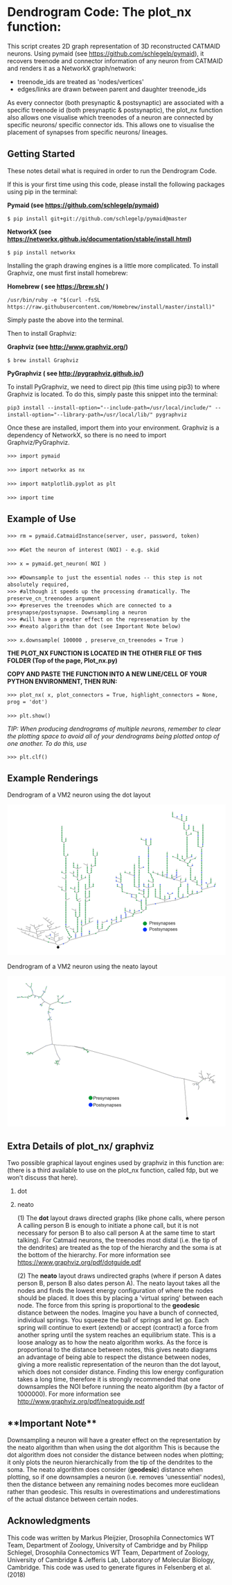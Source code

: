 <h1>Dendrogram Code: 
The plot_nx function:</h2>

This script creates 2D graph representation of 3D reconstructed CATMAID neurons. Using 
pymaid (see https://github.com/schlegelp/pymaid), it recovers treenode and connector 
information of any neuron from CATMAID and renders it as a NetworkX graph/network: 
	
- treenode_ids are treated as 'nodes/vertices'
- edges/links are drawn between parent and daughter treenode_ids
	
As every connector (both presynaptic & postsynaptic) are associated with a specific 
treenode id (both presynaptic & postsynaptic), the plot_nx function also allows one 
visualise which treenodes of a neuron are connected by specific neurons/ specific 
connector ids. This allows one to visualise the placement of synapses from 
specific neurons/ lineages.

<h2>Getting Started</h2>

These notes detail what is required in order to run the Dendrogram Code. 

If this is your first time using this code, please install the following packages using 
pip in the terminal:

**Pymaid (see https://github.com/schlegelp/pymaid)**

    $ pip install git+git://github.com/schlegelp/pymaid@master

**NetworkX (see https://networkx.github.io/documentation/stable/install.html)**

    $ pip install networkx

Installing the graph drawing engines is a little more complicated. To install Graphviz, 
one must first install homebrew: 

**Homebrew ( see https://brew.sh/ )**

    /usr/bin/ruby -e "$(curl -fsSL https://raw.githubusercontent.com/Homebrew/install/master/install)"

Simply paste the above into the terminal. 

Then to install Graphviz:

**Graphviz (see http://www.graphviz.org/)**

    $ brew install Graphviz

**PyGraphviz ( see http://pygraphviz.github.io/)** 

To install PyGraphviz, we need to direct pip (this time using pip3) to where Graphviz is located. 
To do this, simply paste this snippet into the terminal: 

    pip3 install --install-option="--include-path=/usr/local/include/" --install-option="--library-path=/usr/local/lib/" pygraphviz
    

Once these are installed, import them into your environment. Graphviz is a dependency of 
NetworkX, so there is no need to import Graphviz/PyGraphviz. 

    >>> import pymaid
   
    >>> import networkx as nx
    
    >>> import matplotlib.pyplot as plt
    
    >>> import time

<h2>Example of Use</h2>

    >>> rm = pymaid.CatmaidInstance(server, user, password, token) 

    >>> #Get the neuron of interest (NOI) - e.g. skid

    >>> x = pymaid.get_neuron( NOI )

    >>> #Downsample to just the essential nodes -- this step is not absolutely required,
    >>> #although it speeds up the processing dramatically. The preserve_cn_treenodes argument
    >>> #preserves the treenodes which are connected to a presynapse/postsynapse. Downsampling a neuron 
    >>> #will have a greater effect on the represenation by the 
    >>> #neato algorithm than dot (see Important Note below)

    >>> x.downsample( 100000 , preserve_cn_treenodes = True )
    
**THE PLOT_NX FUNCTION IS LOCATED IN THE OTHER FILE OF THIS FOLDER (Top of the page, Plot_nx.py)**
    
**COPY AND PASTE THE FUNCTION INTO A NEW LINE/CELL OF YOUR PYTHON ENVIRONMENT, THEN RUN:**

    >>> plot_nx( x, plot_connectors = True, highlight_connectors = None, prog = 'dot')

    >>> plt.show()
    
*TIP: When producing dendrograms of multiple neurons, remember to clear the plotting space to avoid all of your
dendrograms being plotted ontop of one another. To do this, use*

    >>> plt.clf()
    
<h2>Example Renderings</h2>

Dendrogram of a VM2 neuron using the dot layout

![](https://github.com/markuspleijzier/AdultEM/blob/master/VM_neuron_dot.png)

Dendrogram of a VM2 neuron using the neato layout

![](https://github.com/markuspleijzier/AdultEM/blob/master/VM_neuron_neato.png)

<h2>Extra Details of plot_nx/ graphviz</h2>

Two possible graphical layout engines used by graphviz in this function are: 
(there is a third available to use on the plot_nx function, called fdp, but we
won't discuss that here). 

1. dot
1. neato


    (1) The **dot** layout draws directed graphs (like phone calls, where person A calling person B 
    is enough to initiate a phone call, but it is not necessary for person B to also call person A 
    at the same time to start talking). For Catmaid neurons, the treenodes most distal (i.e. the 
    tip of the dendrites) are treated as the top of the hierarchy and the soma is at the bottom 
    of the hierarchy. For more information see https://www.graphviz.org/pdf/dotguide.pdf

    (2) The **neato** layout draws undirected graphs (where if person A dates person B, person B also dates person A). 
    The neato layout takes all the nodes and finds the lowest energy configuration of where the nodes should be placed. 
    It does this by placing a 'virtual spring' between each node. The force from this spring is proportional to the **geodesic**
    distance between the nodes. Imagine you have a bunch of connected, individual springs. You squeeze 
    the ball of springs and let go. Each spring will continue to exert (extend) or accept (contract) a force 
    from another spring until the system reaches an equilibrium state. This is a loose analogy as to how the neato 
    algorithm works. As the force is proportional to the distance between notes, this gives neato diagrams an 
    advantage of being able to respect the distance between nodes, giving a more realistic representation of 
    the neuron than the dot layout, which does not consider distance. 
    Finding this low energy configuration takes a long time, therefore it is strongly recommended that one 
    downsamples the NOI before running the neato algorithm (by a factor of 1000000). 
    For more information see http://www.graphviz.org/pdf/neatoguide.pdf 

<h2>**Important Note**</h2>

Downsampling a neuron will have a greater effect on the representation by the neato algorithm than when using the dot algorithm
This is because the dot algorithm does not consider the distance between nodes when plotting; it only plots the neuron hierarchically
from the tip of the dendrites to the soma. The neato algorithm does consider (**geodesic**) distance when plotting, so if one downsamples a neuron
(i.e. removes 'unessential' nodes), then the distance between any remaining nodes becomes more euclidean rather than geodesic. This results in
overestimations and underestimations of the actual distance between certain nodes.

<h2>Acknowledgments</h2>
This code was written by Markus Pleijzier, Drosophila Connectomics WT Team, Department of Zoology, University of Cambridge
and by Philipp Schlegel, Drosophila Connectomics WT Team, Department of Zoology, University of Cambridge & Jefferis Lab, Laboratory of Molecular Biology,
Cambridge. This code was used to generate figures in Felsenberg et al. (2018)
